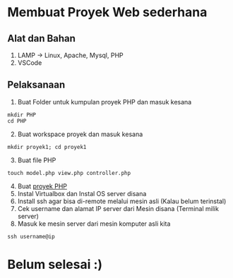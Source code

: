 # Membuat Proyek Web sederhana

## Alat dan Bahan

1. LAMP -> Linux, Apache, Mysql, PHP
2. VSCode

## Pelaksanaan

1. Buat Folder untuk kumpulan proyek PHP dan masuk kesana

```
mkdir PHP
cd PHP
```

2. Buat workspace proyek dan masuk kesana

```
mkdir proyek1; cd proyek1
```

3. Buat file PHP

```
touch model.php view.php controller.php
```

4. Buat [proyek PHP](../Pemrograman/Web/PHP1.md)
5. Instal Virtualbox dan Instal OS server disana
6. Install ssh agar bisa di-remote melalui mesin asli (Kalau belum terinstal)
7. Cek username dan alamat IP server dari Mesin disana (Terminal milik server)
8. Masuk ke mesin server dari mesin komputer asli kita

```
ssh username@ip
```

# Belum selesai :)
